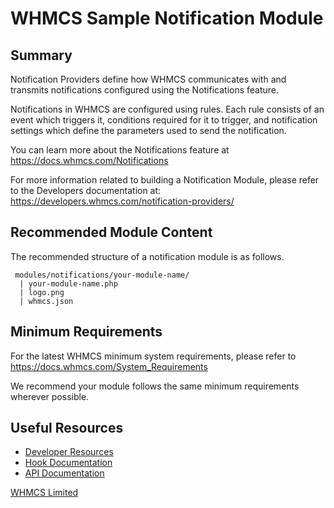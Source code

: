# WHMCS Sample Notification Module #

## Summary ##

Notification Providers define how WHMCS communicates with and transmits
notifications configured using the Notifications feature.

Notifications in WHMCS are configured using rules. Each rule consists of an
event which triggers it, conditions required for it to trigger, and notification
settings which define the parameters used to send the notification.

You can learn more about the Notifications feature at
https://docs.whmcs.com/Notifications

For more information related to building a Notification Module, please refer to
the Developers documentation at:
https://developers.whmcs.com/notification-providers/

## Recommended Module Content ##

The recommended structure of a notification module is as follows.

```
 modules/notifications/your-module-name/
  | your-module-name.php
  | logo.png
  | whmcs.json
```

## Minimum Requirements ##

For the latest WHMCS minimum system requirements, please refer to
https://docs.whmcs.com/System_Requirements

We recommend your module follows the same minimum requirements wherever
possible.

## Useful Resources
* [Developer Resources](https://developers.whmcs.com/)
* [Hook Documentation](https://developers.whmcs.com/hooks/)
* [API Documentation](https://developers.whmcs.com/api/)

[WHMCS Limited](https://www.whmcs.com)
